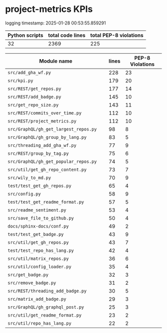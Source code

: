 # project-metrics KPIs

logging timestamp:
2025-01-28 00:53:55.859291

| Python scripts | total code lines | total PEP-8 violations |
| --- | --- | --- |
| 32| 2369 | 225 |

| Module name | lines | PEP-8 Violations |
| --- | --- | --- |
| `src/add_gha_wf.py                       ` |        228 |                   23 |
| `src/kpi.py                              ` |        179 |                   20 |
| `src/REST/get_repos.py                   ` |        177 |                   14 |
| `src/REST/add_badge.py                   ` |        145 |                   10 |
| `src/get_repo_size.py                    ` |        143 |                   11 |
| `src/REST/commits_over_time.py           ` |        112 |                   10 |
| `src/REST/project_metrics.py             ` |        112 |                   10 |
| `src/GraphQL/gh_get_largest_repos.py     ` |         98 |                    8 |
| `src/GraphQL/gh_group_by_lang.py         ` |         83 |                    5 |
| `src/threading_add_gha_wf.py             ` |         77 |                    9 |
| `src/REST/group_by_tag.py                ` |         75 |                    6 |
| `src/GraphQL/gh_get_popular_repos.py     ` |         74 |                    5 |
| `src/util/get_gh_repo_content.py         ` |         73 |                    7 |
| `src/wily_to_md.py                       ` |         70 |                    9 |
| `test/test_get_gh_repos.py               ` |         65 |                    4 |
| `src/config.py                           ` |         58 |                    9 |
| `test/test_get_readme_format.py          ` |         57 |                    5 |
| `src/readme_sentiment.py                 ` |         53 |                    4 |
| `src/save_file_to_github.py              ` |         50 |                    4 |
| `docs/sphinx-docs/conf.py                ` |         49 |                    2 |
| `test/test_get_badge.py                  ` |         43 |                    9 |
| `src/util/get_gh_repos.py                ` |         43 |                    7 |
| `test/test_repo_has_lang.py              ` |         42 |                    4 |
| `src/util/matrix_repos.py                ` |         36 |                    6 |
| `src/util/config_loader.py               ` |         35 |                    4 |
| `src/get_badge.py                        ` |         32 |                    3 |
| `src/remove_badge.py                     ` |         31 |                    2 |
| `src/REST/threading_add_badge.py         ` |         30 |                    5 |
| `src/matrix_add_badge.py                 ` |         29 |                    3 |
| `src/GraphQL/gh_graphql_post.py          ` |         25 |                    3 |
| `src/util/get_readme_format.py           ` |         23 |                    2 |
| `src/util/repo_has_lang.py               ` |         22 |                    2 |
